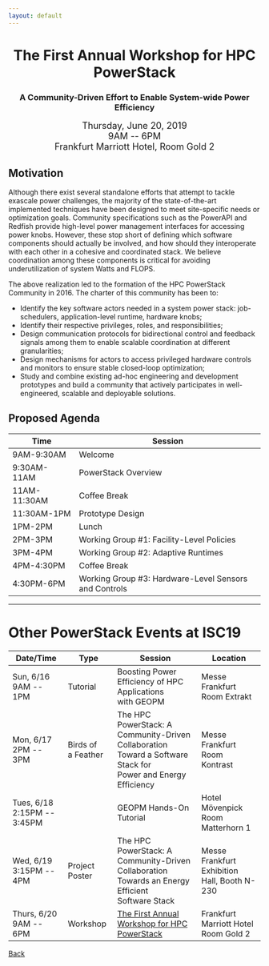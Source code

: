 ```yaml
---
layout: default
---
```

<h1 align="center">The First Annual Workshop for HPC PowerStack</h1>
<h3 align="center">A Community-Driven Effort to Enable System-wide Power Efficiency</h3>

<p align="center"><font size="+1">Thursday, June 20, 2019<br>
9AM -- 6PM<br>
Frankfurt Marriott Hotel, Room Gold 2<br></font></p>

## Motivation
Although there exist several standalone efforts that attempt to tackle exascale
power challenges, the majority of the state-of-the-art implemented techniques
have been designed to meet site-specific needs or optimization goals. Community
specifications such as the PowerAPI and Redfish provide high-level power
management interfaces for accessing power knobs. However, these stop short of
defining which software components should actually be involved, and how should
they interoperate with each other in a cohesive and coordinated stack. We
believe coordination among these components is critical for avoiding
underutilization of system Watts and FLOPS.

The above realization led to the formation of the HPC PowerStack Community in
2016. The charter of this community has been to:
* Identify the key software actors needed in a system power stack:
job-schedulers, application-level runtime, hardware knobs;
* Identify their respective privileges, roles, and responsibilities;
* Design communication protocols for bidirectional control and feedback
signals among them to enable scalable coordination at different
granularities;
* Design mechanisms for actors to access privileged hardware controls and
monitors to ensure stable closed-loop optimization;
* Study and combine existing ad-hoc engineering and development prototypes
and build a community that actively participates in well-engineered, scalable
and deployable solutions.

## Proposed Agenda

| Time         | Session                                               |
|--------------|-------------------------------------------------------|
| 9AM-9:30AM   | Welcome                                               |
| 9:30AM-11AM  | PowerStack Overview                                   |
| 11AM-11:30AM | Coffee Break                                          |
| 11:30AM-1PM  | Prototype Design                                      |
| 1PM-2PM      | Lunch                                                 |
| 2PM-3PM      | Working Group #1: Facility-Level Policies             |
| 3PM-4PM      | Working Group #2: Adaptive Runtimes                   |
| 4PM-4:30PM   | Coffee Break                                          |
| 4:30PM-6PM   | Working Group #3: Hardware-Level Sensors and Controls |

---

# Other PowerStack Events at ISC19

| Date/Time                      | Type                  | Session                                                                                                            | Location                                        |
|--------------------------------|-----------------------|--------------------------------------------------------------------------------------------------------------------|-------------------------------------------------|
| Sun, 6/16<br>9AM -- 1PM        | Tutorial              | Boosting Power Efficiency of HPC Applications<br>with GEOPM                                                        | Messe Frankfurt<br>Room Extrakt                 |
| Mon, 6/17<br>2PM -- 3PM        | Birds of<br>a Feather | The HPC PowerStack: A Community-Driven<br>Collaboration Toward a Software Stack for<br>Power and Energy Efficiency | Messe Frankfurt<br>Room Kontrast                |
| Tues, 6/18<br>2:15PM -- 3:45PM |                       | GEOPM Hands-On Tutorial                                                                                            | Hotel Mövenpick<br>Room Matterhorn 1            |
| Wed, 6/19<br>3:15PM -- 4PM     | Project Poster        | The HPC PowerStack: A Community-Driven<br>Collaboration Towards an Energy Efficient<br>Software Stack              | Messe Frankfurt<br>Exhibition Hall, Booth N-230 |
| Thurs, 6/20<br>9AM -- 6PM      | Workshop              | [The First Annual Workshop for HPC PowerStack](http://powerstack.lrr.in.tum.de/isc19.html)                         | Frankfurt Marriott Hotel<br>Room Gold 2         |

[Back](./)
